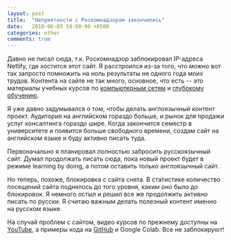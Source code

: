 ```yaml
---
layout: post
title:  "Неприятности с Роскомнадзором закончились"
date:   2018-06-03 19:00:00 +0500
categories: other
comments: true
---
```

Давно не писал сюда, т.к. Роскомнадзор заблокировал IP-адреса Netlify, где хостится этот сайт. Я расстроился из-за того, что можно вот так запросто помножить на ноль результаты не одного года моих трудов. Контента на сайте не так много, основное, что есть -- это материалы учебных курсов по [компьютерным сетям](/courses/networks_online) и [глубокому обучению](/courses/nnpython).

Я уже давно задумывался о том, чтобы делать англоязычный контент проект. Аудитория на английском гораздо больше, и рынок для продажи услуг консалтинга гораздо шире. Когда закончится семестр в университете и появится больше свободного времени, создам сайт на английском языке и буду активно писать туда. 

Первоначально я планировал полностью забросить русскоязычный сайт. Думал продолжать писать сюда, пока новый проект будет в режиме learning by doing, а потом оставить только англоязычный сайт.

Но теперь, похоже, блокировка с сайта снята. В статистике количество посещений сайта поднялось до того уровня, каким оно было до блокировок. Я немного остыл и решил все же продолжить активно писать по русски. Я считаю важным делать полезный контент именно на русском языке. 

На случай проблем с сайтом, видео курсов по прежнему доступны на [YouTube](https://www.youtube.com/channel/UC5gufuYHPSsJA-jul-iwyXA), а примеры кода на [GitHub](https://github.com/sozykin) и Google Colab. Все не заблокируют!


